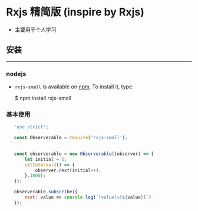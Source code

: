 # Rxjs 精简版 (inspire by Rxjs)
 - 主要用于个人学习


## 安装
***
### nodejs
- `rxjs-small`  is available on [npm](http://npmjs.org). To install it, type:

    $ npm install rxjs-small

###  基本使用

 ```js
    'use strict';

    const Observerable = require('rxjs-small');

    
    const observerable = new Observerable((observer) => {
        let initial = 1;
        setInterval(() => {
            observer.next(initial++);
        },1000);
    });

    observerable.subscribe({
        next: value => console.log(`[value]=[${value}]`)
    });
 ```